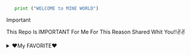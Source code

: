 ```Python

   print ("WELCOME to MINE WORLD")

```

> [!IMPORTANT]
> This Repo Is IMPORTANT For Me For This Reason Shared Whit You!!✌✌


<details>

<summary>❤My FAVORITE❤</summary>

## THE THINGS YOU SEE IN THIS REPO

📚 [BOOK](Book.md)

🎹 [MUSIC](MUSIC.md)

🎧 [PODCAST]()

🎬 [MOVIE]()



</details>
